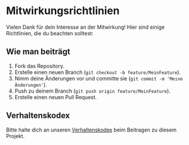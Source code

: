 # Mitwirkungsrichtlinien

Vielen Dank für dein Interesse an der Mitwirkung! Hier sind einige Richtlinien, die du beachten solltest:

## Wie man beiträgt
1. Fork das Repository.
2. Erstelle einen neuen Branch (`git checkout -b feature/MeinFeature`).
3. Nimm deine Änderungen vor und committe sie (`git commit -m 'Meine Änderungen'`).
4. Push zu deinem Branch (`git push origin feature/MeinFeature`).
5. Erstelle einen neuen Pull Request.

## Verhaltenskodex
Bitte halte dich an unseren [Verhaltenskodex](CODE_OF_CONDUCT.md) beim Beitragen zu diesem Projekt.